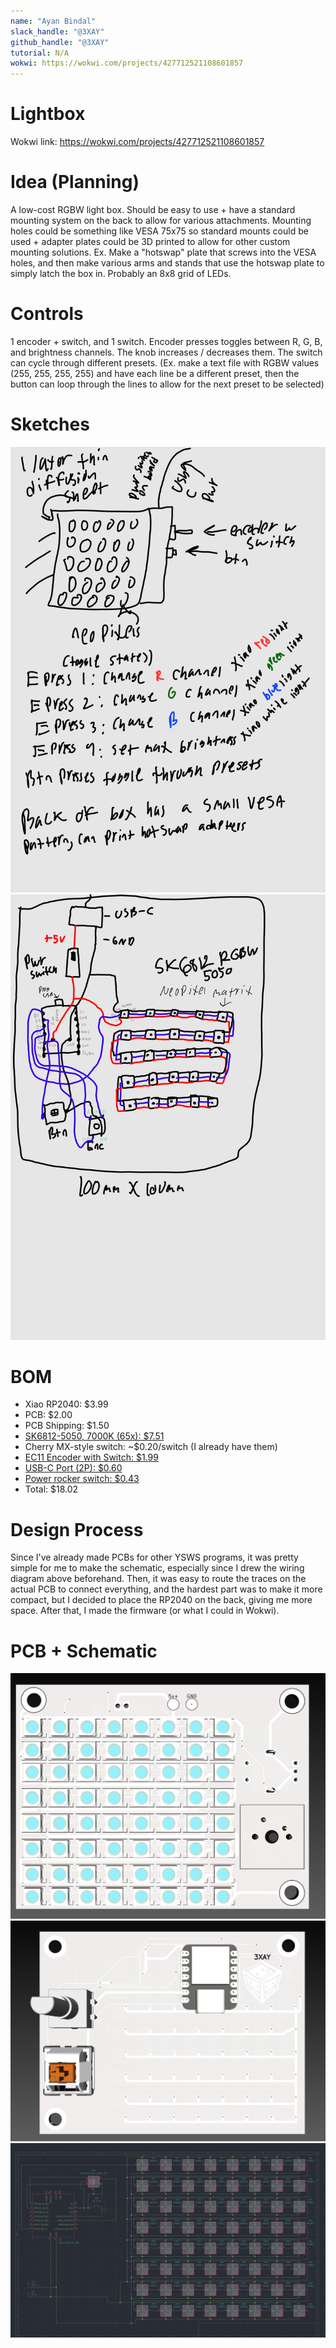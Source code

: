 ```yaml
---
name: "Ayan Bindal"
slack_handle: "@3XAY"
github_handle: "@3XAY"
tutorial: N/A
wokwi: https://wokwi.com/projects/427712521108601857
---
```


# Lightbox

Wokwi link: https://wokwi.com/projects/427712521108601857

# Idea (Planning)
A low-cost RGBW light box. Should be easy to use + have a standard mounting system on the back to allow for various attachments.
Mounting holes could be something like VESA 75x75 so standard mounts could be used + adapter plates could be 3D printed to allow for other custom mounting solutions.
Ex. Make a "hotswap" plate that screws into the VESA holes, and then make various arms and stands that use the hotswap plate to simply latch the box in.
Probably an 8x8 grid of LEDs.

# Controls
1 encoder + switch, and 1 switch. Encoder presses toggles between R, G, B, and brightness channels. The knob increases / decreases them.
The switch can cycle through different presets. (Ex. make a text file with RGBW values (255, 255, 255, 255) and have each line be a different preset, then the button can loop through the lines to allow for the next preset to be selected)

# Sketches
![Design sketch](Pictures/LightBoxDesign.jpg)
![Wiring Sketch](Pictures/LightBoxWiring.jpg)

# BOM
* Xiao RP2040: $3.99
* PCB: $2.00
* PCB Shipping: $1.50
* [SK6812-5050, 7000K (65x): $7.51](https://www.lcsc.com/product-detail/RGB-LEDs-Built-in-IC_OPSCO-Optoelectronics-SKC6812RGBW-BW-B_C5380878.html)
* Cherry MX-style switch: ~$0.20/switch (I already have them)
* [EC11 Encoder with Switch: $1.99](https://www.lcsc.com/product-detail/Rotary-Encoders_ALPSALPINE-EC11E18244AU_C202365.html?s_z=n_EC11)
* [USB-C Port (2P): $0.60](https://www.lcsc.com/product-detail/USB-Connectors_SAMZO-FKAKALCCA_C39833028.html)
* [Power rocker switch: $0.43](https://www.lcsc.com/product-detail/Rocker-Switches_HCTL-RS601A-1010013BB_C5124217.html)
* Total: $18.02

# Design Process
Since I've already made PCBs for other YSWS programs, it was pretty simple for me to make the schematic, especially since I drew the wiring diagram above beforehand.
Then, it was easy to route the traces on the actual PCB to connect everything, and the hardest part was to make it more compact, but I decided to place the RP2040 on the back, giving me more space.
After that, I made the firmware (or what I could in Wokwi).

# PCB + Schematic
![PCB Front](Pictures/PCBFront.jpg)
![PCB Back](Pictures/PCBBack.jpg)
![Schematic](Pictures/Schematic.jpg)
